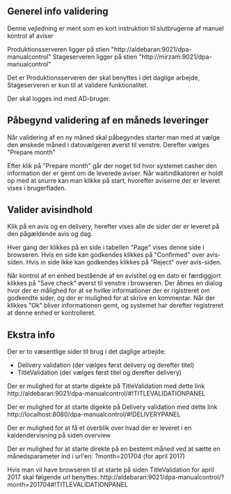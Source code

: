 Generel info validering
---
Denne vejledning er ment som en kort instruktion til slutbrugerne af manuel kontrol af aviser

Produktionsserveren ligger på stien "http://aldebaran:9021/dpa-manualcontrol"
Stageserveren ligger på stien "http://mirzam:9021/dpa-manualcontrol"

Det er Produktionsserveren der skal benyttes i det daglige arbejde, Stageserveren er kun til at validere funktionalitet.

Der skal logges ind med AD-bruger.


Påbegynd validering af en måneds leveringer
---

Når validering af en ny måned skal påbegyndes starter man med at vælge den ønskede måned i datovælgeren øverst til venstre.
Derefter vælges "Prepare month"

Efter klik på "Prepare month" går der noget tid hvor systemet casher den information der er gemt om de leverede aviser.
Når waitindikatoren er holdt op med at snurre kan man klikke på start, hvorefter aviserne der er leveret vises i brugerfladen.


Valider avisindhold
---

Klik på en avis og en delivery, herefter vises alle de sider der er leveret på den pågældende avis og dag.

Hver gang der klikkes på en side i tabellen "Page" vises denne side i browseren.
Hvis en side kan godkendes klikkes på "Confirmed" over avis-siden. Hvis in side ikke kan godkendes klikkes på "Reject" over avis-siden.

Når kontrol af en enhed bestående af en avistitel og en dato er færdiggjort klikkes på "Save check" øverst til venstre i browseren.
Der åbnes en dialog hvor der er målighed for at se hvilke informationer der er rigistreret om godkendte sider, og der er mulighed for at skrive en kommentar.
Når der klikkes "Ok" bliver informationen gemt, og systemet har derefter registreret at denne enhed er kontrolleret.


Ekstra info
---

Der er to væsentlige sider til brug i det daglige arbejde:
- Delivery validation (der vælges først delivery og derefter titel)
- TitleValidation (der vælges først titel og derefter delivery)

Der er mulighed for at starte digekte på TitleValidation med dette link
http://aldebaran:9021/dpa-manualcontrol/#!TITLEVALIDATIONPANEL

Der er mulighed for at starte digekte på Delivery validation med dette link
http://localhost:8080/dpa-manualcontrol/#!DELIVERYPANEL

Der er mulighed for at få et overblik over hvad der er leveret i en kaldendervisning på siden overview



Der er mulighed for at starte direkte på en bestemt måned ved at sætte en månedsparameter ind i url'en:
?month=201704 (for april 2017)


Hvis man vil have browseren til at starte på siden TitleValidation for april 2017 skal følgende url benyttes:
http://aldebaran:9021/dpa-manualcontrol/?month=201704#!TITLEVALIDATIONPANEL



